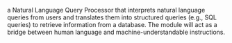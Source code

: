 a Natural Language Query Processor that interprets natural language queries from users and translates them into structured queries (e.g., SQL queries) to retrieve information from a database. The module will act as a bridge between human language and machine-understandable instructions.
